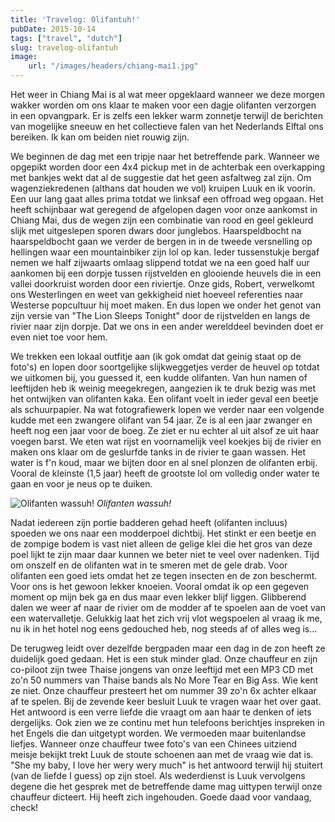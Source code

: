 ```yaml
---
title: 'Travelog: Olifantuh!'
pubDate: 2015-10-14
tags: ["travel", "dutch"]
slug: travelog-olifantuh
image:
    url: "/images/headers/chiang-mai1.jpg"
---
```


Het weer in Chiang Mai is al wat meer opgeklaard wanneer we deze morgen wakker worden om ons klaar te maken voor een dagje olifanten verzorgen in een opvangpark. Er is zelfs een lekker warm zonnetje terwijl de berichten van mogelijke sneeuw en het collectieve falen van het Nederlands Elftal ons bereiken. Ik kan om beiden niet rouwig zijn.

We beginnen de dag met een tripje naar het betreffende park. Wanneer we opgepikt worden door een 4x4 pickup met in de achterbak een overkapping met bankjes wekt dat al de suggestie dat het geen asfaltweg zal zijn. Om wagenziekredenen (althans dat houden we vol) kruipen Luuk en ik voorin. Een uur lang gaat alles prima totdat we linksaf een offroad weg opgaan. Het heeft schijnbaar wat geregend de afgelopen dagen voor onze aankomst in Chiang Mai, dus de wegen zijn een combinatie van rood en geel gekleurd slijk met uitgeslepen sporen dwars door junglebos. Haarspeldbocht na haarspeldbocht gaan we verder de bergen in in de tweede versnelling op hellingen waar een mountainbiker zijn lol op kan. Ieder tussenstukje bergaf nemen we half zijwaarts omlaag slippend totdat we na een goed half uur aankomen bij een dorpje tussen rijstvelden en glooiende heuvels die in een vallei doorkruist worden door een riviertje. Onze gids, Robert, verwelkomt ons Westerlingen en weet van gekkigheid niet hoeveel referenties naar Westerse popcultuur hij moet maken. En dus lopen we onder het genot van zijn versie van "The Lion Sleeps Tonight" door de rijstvelden en langs de rivier naar zijn dorpje. Dat we ons in een ander werelddeel bevinden doet er even niet toe voor hem.

We trekken een lokaal outfitje aan (ik gok omdat dat geinig staat op de foto's) en lopen door soortgelijke slijkweggetjes verder de heuvel op totdat we uitkomen bij, you guessed it, een kudde olifanten. Van hun namen of leeftijden heb ik weinig meegekregen, aangezien ik te druk bezig was met het ontwijken van olifanten kaka. Een olifant voelt in ieder geval een beetje als schuurpapier. Na wat fotografiewerk lopen we verder naar een volgende kudde met een zwangere olifant van 54 jaar. Ze is al een jaar zwanger en heeft nog een jaar voor de boeg. Ze ziet er nu echter al uit alsof ze uit haar voegen barst. We eten wat rijst en voornamelijk veel koekjes bij de rivier en maken ons klaar om de geslurfde tanks in de rivier te gaan wassen. Het water is f'n koud, maar we bijten door en al snel plonzen de olifanten erbij. Vooral de kleinste (1,5 jaar) heeft de grootste lol om volledig onder water te gaan en voor je neus op te duiken.

![Olifanten wassuh!](/images/posts/IMG_3510.jpg)
*Olifanten wassuh!*

Nadat iedereen zijn portie badderen gehad heeft (olifanten incluus) spoeden we ons naar een modderpoel dichtbij. Het stinkt er een beetje en de zompige bodem is vast niet alleen de gelige klei die het gros van deze poel lijkt te zijn maar daar kunnen we beter niet te veel over nadenken. Tijd om onszelf en de olifanten wat in te smeren met de gele drab. Voor olifanten een goed iets omdat het ze tegen insecten en de zon beschermt. Voor ons is het gewoon lekker knoeien. Vooral omdat ik op een gegeven moment op mijn bek ga en dus maar even lekker blijf liggen. Glibberend dalen we weer af naar de rivier om de modder af te spoelen aan de voet van een watervalletje. Gelukkig laat het zich vrij vlot wegspoelen al vraag ik me, nu ik in het hotel nog eens gedouched heb, nog steeds af of alles weg is...

De terugweg leidt over dezelfde bergpaden maar een dag in de zon heeft ze duidelijk goed gedaan. Het is een stuk minder glad. Onze chauffeur en zijn co-piloot zijn twee Thaise jongens van onze leeftijd met een MP3 CD met zo'n 50 nummers van Thaise bands als No More Tear en Big Ass. Wie kent ze niet. Onze chauffeur presteert het om nummer 39 zo'n 6x achter elkaar af te spelen. Bij de zevende keer besluit Luuk te vragen waar het over gaat. Het antwoord is een verre liefde die vraagt om aan haar te denken of iets dergelijks. Ook zien we ze continu met hun telefoons berichtjes inspreken in het Engels die dan uitgetypt worden. We vermoeden maar buitenlandse liefjes. Wanneer onze chauffeur twee foto's van een Chinees uitziend meisje bekijkt trekt Luuk de stoute schoenen aan met de vraag wie dat is. "She my baby, I love her wery wery much" is het antwoord terwijl hij stuitert (van de liefde I guess) op zijn stoel. Als wederdienst is Luuk vervolgens degene die het gesprek met de betreffende dame mag uittypen terwijl onze chauffeur dicteert. Hij heeft zich ingehouden. Goede daad voor vandaag, check!
